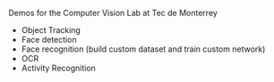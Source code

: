 Demos for the Computer Vision Lab at Tec de Monterrey

- Object Tracking
- Face detection
- Face recognition (build custom dataset and train custom network)
- OCR
- Activity Recognition
